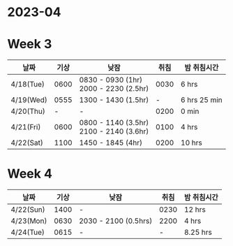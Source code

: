 # 2023-04

# Week 3
|날짜|기상|낮잠|취침|밤 취침시간|
|---|---|---|---|---|
|4/18(Tue)|0600|0830 - 0930 (1hr)<br/> 2000 - 2230 (2.5hr)|0030| 6 hrs|
|4/19(Wed)|0555|1300 - 1430 (1.5hr) |-| 6 hrs 25 min | 
|4/20(Thu)|-| - |0200| 0 min|
|4/21(Fri)|0600|0800 - 1140 (3.5hr) <br/> 2100 - 2140 (3.6hr)|0100|4 hrs|
|4/22(Sat)|1100|1450 - 1845 (4hr)| 0200 |10 hrs|

# Week 4
|날짜|기상|낮잠|취침|밤 취침시간|
|---|---|---|---|---|
|4/22(Sun)|1400|-|0230|12 hrs|
|4/23(Mon)|0630|2030 - 2100 (0.5hrs)|2200|4 hrs|
|4/24(Tue)|0615|-|-|8.25 hrs|

